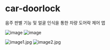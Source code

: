 # car-doorlock
음주 판별 기능 및 얼굴 인식을 통한 차량 도어락 제어 앱

![image](https://user-images.githubusercontent.com/50133281/137463809-580a20b9-37b5-479f-93d3-40c9ede70cb4.png)
![image](https://user-images.githubusercontent.com/50133281/137463864-062adff8-903f-4afc-8757-fc30839217dd.png)

<img src="https://user-images.githubusercontent.com/50133281/137463706-1e62596b-0bd2-4f58-a864-a8ae3116af2f.jpg" alt="image1.jpg" style="width: 300x">
<img src="https://user-images.githubusercontent.com/50133281/137463713-badbfd4a-e13f-4893-a2ba-a21cace0e0ae.jpg" alt="image2.jpg" style="width: '300px', display:inline">

